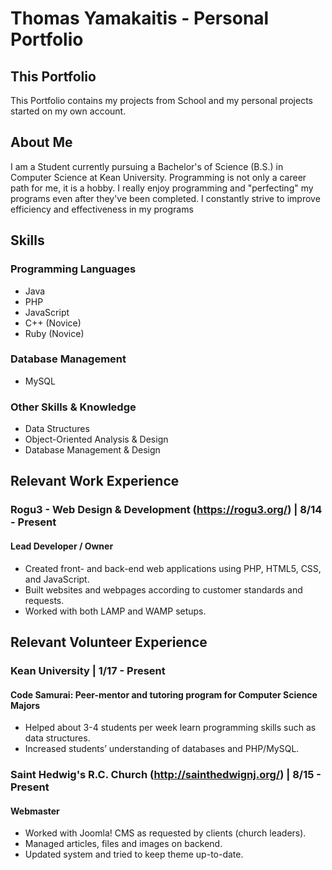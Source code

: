 # Thomas Yamakaitis - Personal Portfolio
## This Portfolio
This Portfolio contains my projects from School and my personal projects started on my own account.
## About Me
I am a Student currently pursuing a Bachelor's of Science (B.S.) in Computer Science at Kean University.
Programming is not only a career path for me, it is a hobby. I really enjoy programming and "perfecting" my 
programs even after they've been completed. I constantly strive to improve efficiency and effectiveness in my programs
## Skills
### Programming Languages
- Java
- PHP
- JavaScript
- C++ (Novice)
- Ruby (Novice)
### Database Management
- MySQL
### Other Skills & Knowledge
- Data Structures
- Object-Oriented Analysis & Design
- Database Management & Design
## Relevant Work Experience
### Rogu3 - Web Design & Development (https://rogu3.org/) | 8/14 - Present
#### Lead Developer / Owner
- Created front- and back-end web applications using PHP, HTML5, CSS, and JavaScript.
- Built websites and webpages according to customer standards and requests.
- Worked with both LAMP and WAMP setups.
## Relevant Volunteer Experience
### Kean University | 1/17 - Present
#### Code Samurai: Peer-mentor and tutoring program for Computer Science Majors
- Helped about 3-4 students per week learn programming skills such as data structures.
- Increased students’ understanding of databases and PHP/MySQL.
### Saint Hedwig's R.C. Church (http://sainthedwignj.org/) | 8/15 - Present
#### Webmaster
- Worked with Joomla! CMS as requested by clients (church leaders).
- Managed articles, files and images on backend.
- Updated system and tried to keep theme up-to-date.

